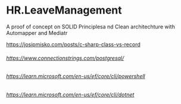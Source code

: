 # HR.LeaveManagement
A proof of concept on SOLID Principlesa nd Clean architechture with Automapper and Mediatr

https://josipmisko.com/posts/c-sharp-class-vs-record
######  https://www.connectionstrings.com/postgresql/
  ######  https://learn.microsoft.com/en-us/ef/core/cli/powershell
 ######   https://learn.microsoft.com/en-us/ef/core/cli/dotnet
    
